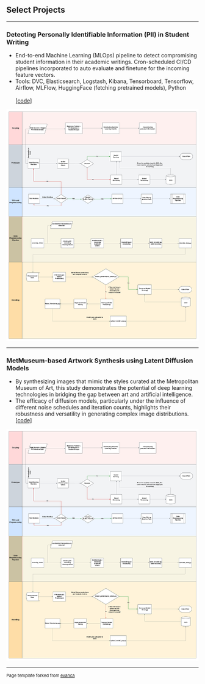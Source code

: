 ## Select Projects

---
### Detecting Personally Identifiable Information (PII) in Student Writing
- End-to-end Machine Learning (MLOps) pipeline to detect compromising student information in their academic writings. Cron-scheduled CI/CD pipelines incorporated to auto evaluate and finetune for the incoming feature vectors. <br>
- Tools: DVC, Elasticsearch, Logstash, Kibana, Tensorboard, Tensorflow, Airflow, MLFlow, HuggingFace (fetching pretrained models), Python <br><br>
[[code]](https://github.com/rayapudisaiakhil/PII-Data)
<img src="images/ML Model Pipeline.jpeg?raw=true"/>

---
### MetMuseum-based Artwork Synthesis using Latent Diffusion Models
- By synthesizing images that mimic the styles curated at the Metropolitan Museum of Art, this study demonstrates the potential of deep learning technologies in bridging the gap
between art and artificial intelligence. <br>
- The efficacy of diffusion models, particularly under the influence of different noise schedules and iteration counts, highlights their robustness and versatility in generating complex image distributions. <br>
[[code]](https://github.com/rayapudisaiakhil/PII-Data)
<img src="images/ML Model Pipeline.jpeg?raw=true"/>

---
<p style="font-size:11px">Page template forked from <a href="https://github.com/evanca/quick-portfolio">evanca</a></p>
<!-- Remove above link if you don't want to attibute -->

